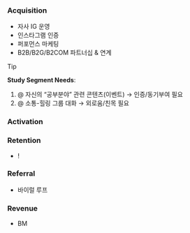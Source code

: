 ### **Acquisition**
- 자사 IG 운영
- 인스타그램 인증
- 퍼포먼스 마케팅
- B2B/B2G/B2COM 파트너십 & 연계

> [!tip]
> **Study Segment Needs**:
>  1. @ 자신의 “공부분야” 관련 콘텐츠(이벤트) → 인증/동기부여 필요
>  2. @ 소통-힐링 그룹 대화 → 외로움/친목 필요 

### **Activation**
> 

### **Retention**
- ! 

### **Referral**
- 바이럴 루프

### **Revenue**
- BM
